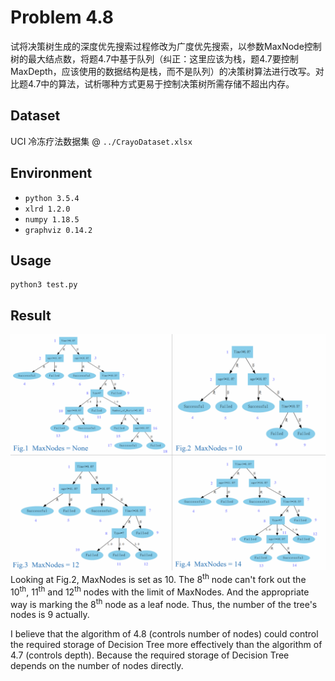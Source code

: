 # Problem 4.8
试将决策树生成的深度优先搜索过程修改为广度优先搜索，以参数MaxNode控制树的最大结点数，将题4.7中基于队列（纠正：这里应该为栈，题4.7要控制MaxDepth，应该使用的数据结构是栈，而不是队列）的决策树算法进行改写。对比题4.7中的算法，试析哪种方式更易于控制决策树所需存储不超出内存。

## Dataset
UCI 冷冻疗法数据集 @ `../CrayoDataset.xlsx`  

## Environment
- `python 3.5.4`
- `xlrd 1.2.0`
- `numpy 1.18.5`
- `graphviz 0.14.2`

## Usage
```Shell
python3 test.py
```

## Result
![image](./Comparison.png)  
Looking at Fig.2, MaxNodes is set as 10. The 8<sup>th</sup> node can't fork out the 10<sup>th</sup>, 11<sup>th</sup> and 12<sup>th</sup> nodes with the limit of MaxNodes. And the appropriate way is marking the 8<sup>th</sup> node as a leaf node. Thus, the number of the tree's nodes is 9 actually.  

I believe that the algorithm of 4.8 (controls number of nodes) could control the required storage of Decision Tree more effectively than the algorithm of 4.7 (controls depth). Because the required storage of Decision Tree depends on the number of nodes directly.